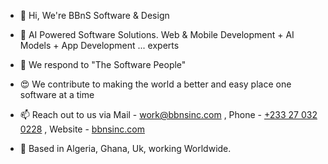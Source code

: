 - 👋 Hi, We're BBnS Software & Design
- 💞️ AI Powered Software Solutions. Web & Mobile Development + AI Models + App Development ... experts
- 🫶 We respond to "The Software People"
- 😍 We contribute to making the world a better and easy place one software at a time
- 📫 Reach out to us via Mail - [work@bbnsinc.com](mailto:work@bbnsinc.com) , Phone - [+233 27 032 0228](tel:+233270320228) , Website - [bbnsinc.com](https://www.bbnsinc.com)

- 📍 Based in Algeria, Ghana, Uk, working Worldwide.

<!---
bigbignotsmall/bigbignotsmall is a ✨ special ✨ repository because its `README.md` (this file) appears on your GitHub profile.
You can click the Preview link to take a look at your changes.
--->
